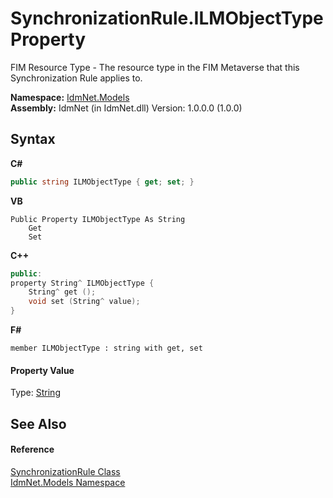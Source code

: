 # SynchronizationRule.ILMObjectType Property 
 

FIM Resource Type - The resource type in the FIM Metaverse that this Synchronization Rule applies to.

**Namespace:**&nbsp;<a href="N_IdmNet_Models">IdmNet.Models</a><br />**Assembly:**&nbsp;IdmNet (in IdmNet.dll) Version: 1.0.0.0 (1.0.0)

## Syntax

**C#**<br />
``` C#
public string ILMObjectType { get; set; }
```

**VB**<br />
``` VB
Public Property ILMObjectType As String
	Get
	Set
```

**C++**<br />
``` C++
public:
property String^ ILMObjectType {
	String^ get ();
	void set (String^ value);
}
```

**F#**<br />
``` F#
member ILMObjectType : string with get, set

```


#### Property Value
Type: <a href="http://msdn2.microsoft.com/en-us/library/s1wwdcbf" target="_blank">String</a>

## See Also


#### Reference
<a href="T_IdmNet_Models_SynchronizationRule">SynchronizationRule Class</a><br /><a href="N_IdmNet_Models">IdmNet.Models Namespace</a><br />